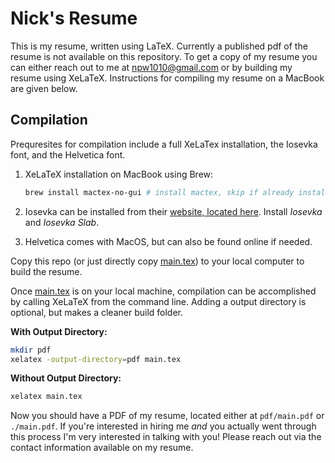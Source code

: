 # Nick's Resume

This is my resume, written using LaTeX. Currently a published pdf of
the resume is not available on this repository. To get a copy of my resume
you can either reach out to me at [npw1010@gmail.com](mailto:npw1010@gmail.com)
or by building my resume using XeLaTeX. Instructions for compiling my
resume on a MacBook are given below.

## Compilation

Prequresites for compilation include a full XeLaTex installation, the Iosevka
font, and the Helvetica font.

1. XeLaTeX installation on MacBook using Brew:

    ```zsh
    brew install mactex-no-gui # install mactex, skip if already installed
    ```

2. Iosevka can be installed from their [website, located here](https://typeof.net/Iosevka/). Install *Iosevka* and *Iosevka Slab*.

3. Helvetica comes with MacOS, but can also be found online if needed.

Copy this repo (or just directly copy [main.tex](./main.tex)) to your local computer
to build the resume.

Once [main.tex](./main.tex) is on your local machine, compilation can be
accomplished by calling XeLaTeX from the command line. Adding
a output directory is optional, but makes a cleaner build folder.

**With Output Directory:**
```sh
mkdir pdf
xelatex -output-directory=pdf main.tex
```

**Without Output Directory:**
```sh
xelatex main.tex
```

Now you should have a PDF of my resume, located either at `pdf/main.pdf` or
`./main.pdf`. If you're interested in hiring me *and* you actually went through
this process I'm very interested in talking with you! Please reach out via the
contact information available on my resume.
